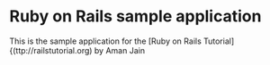 # Ruby on Rails sample application

This is the sample application for the [Ruby on Rails Tutorial]{(ttp://railstutorial.org) by Aman Jain